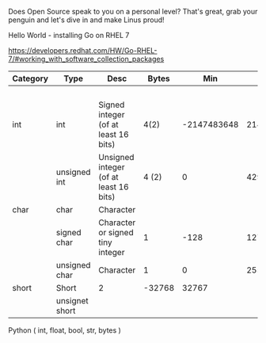 
Does Open Source speak to you on a personal level? That's great, grab your penguin and let's dive in and make Linus proud!

Hello World - installing Go on RHEL 7

https://developers.redhat.com/HW/Go-RHEL-7/#working_with_software_collection_packages


| Category | Type | Desc | Bytes | Min | Max | Python | Java | Go | C
| --- | --- | --- | --- | --- | --- | --- | --- | --- | --- |
| | | | | | | Python | Java | Go | C |
| int | int | Signed integer (of at least 16 bits) | 4(2) | -2147483648 | 2147483647
| | unsigned int |Unsigned integer (of at least 16 bits) | 	4 (2) |	0 | 4294967295
| char | char | Character 
| | signed char | Character or signed tiny integer| 1 |	-128 | 127
| | unsigned char | Character | 1 | 0 |	255
| short | Short | 2 | -32768 |	32767
| | unsignet short |

Python ( int, float, bool, str, bytes )
